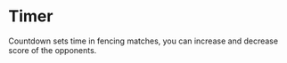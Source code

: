 # Timer
Countdown sets time in fencing matches, you can increase and decrease score of the opponents.
